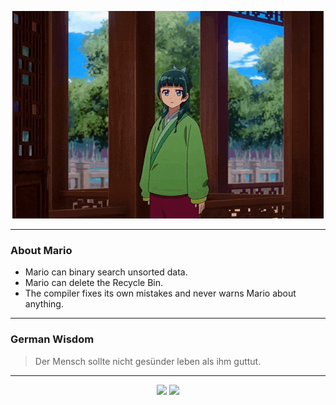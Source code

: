 <p align="center">
  <img src="assets/maomao.gif" />
</p>

---

### About Mario
- Mario can binary search unsorted data.
- Mario can delete the Recycle Bin.
- The compiler fixes its own mistakes and never warns Mario about anything.

---

### German Wisdom
> Der Mensch sollte nicht gesünder leben als ihm guttut.

---

<p align="center">
  <a>
    <img height="180em" src="https://github-readme-stats-eight-theta.vercel.app/api?username=Torfkopp&show_icons=true&theme=dark&include_all_commits=true&count_private=true"/>
  </a>
  <a href="https://github.com/Torfkopp?tab=repositories">
    <img height="180em" src="https://github-readme-stats-eight-theta.vercel.app/api/top-langs/?username=torfkopp&layout=compact&theme=dark&langs_count=8&hide=java"/>
  </a>
</p>
